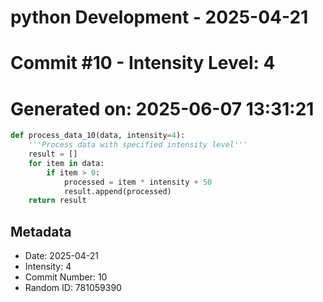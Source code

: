 ﻿# python Development - 2025-04-21
# Commit #10 - Intensity Level: 4
# Generated on: 2025-06-07 13:31:21
```python
def process_data_10(data, intensity=4):
    '''Process data with specified intensity level'''
    result = []
    for item in data:
        if item > 0:
            processed = item * intensity + 50
            result.append(processed)
    return result
```
## Metadata
- Date: 2025-04-21
- Intensity: 4
- Commit Number: 10
- Random ID: 781059390
